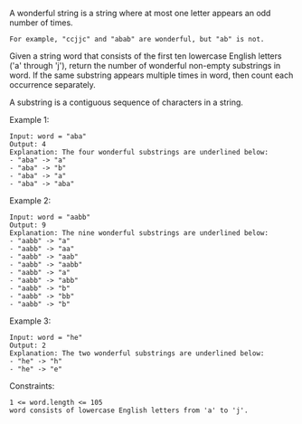 A wonderful string is a string where at most one letter appears an odd number of times.

    For example, "ccjjc" and "abab" are wonderful, but "ab" is not.

Given a string word that consists of the first ten lowercase English letters ('a' through 'j'), return the number of wonderful non-empty substrings in word. If the same substring appears multiple times in word, then count each occurrence separately.<br>

A substring is a contiguous sequence of characters in a string.<br>

Example 1:

    Input: word = "aba"
    Output: 4
    Explanation: The four wonderful substrings are underlined below:
    - "aba" -> "a"
    - "aba" -> "b"
    - "aba" -> "a"
    - "aba" -> "aba"

Example 2:

    Input: word = "aabb"
    Output: 9
    Explanation: The nine wonderful substrings are underlined below:
    - "aabb" -> "a"
    - "aabb" -> "aa"
    - "aabb" -> "aab"
    - "aabb" -> "aabb"
    - "aabb" -> "a"
    - "aabb" -> "abb"
    - "aabb" -> "b"
    - "aabb" -> "bb"
    - "aabb" -> "b"

Example 3:

    Input: word = "he"
    Output: 2
    Explanation: The two wonderful substrings are underlined below:
    - "he" -> "h"
    - "he" -> "e"

Constraints:

    1 <= word.length <= 105
    word consists of lowercase English letters from 'a' to 'j'.
